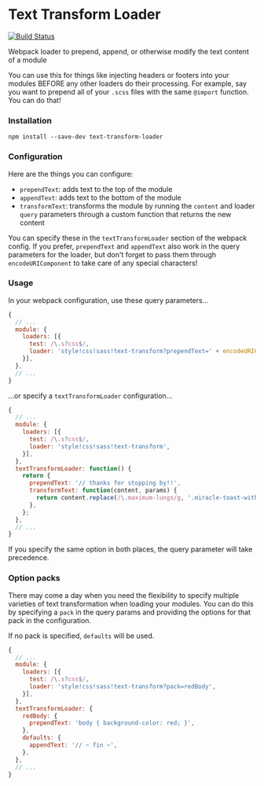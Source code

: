 # Text Transform Loader

[![Build Status](https://travis-ci.org/kmck/webpack-text-transform-loader.svg?branch=master)](https://travis-ci.org/kmck/webpack-text-transform-loader)

Webpack loader to prepend, append, or otherwise modify the text content of a module

You can use this for things like injecting headers or footers into your modules BEFORE any other
loaders do their processing. For example, say you want to prepend all of your `.scss` files with
the same `@import` function. You can do that!

### Installation

```
npm install --save-dev text-transform-loader
```

### Configuration

Here are the things you can configure:

* `prependText`: adds text to the top of the module
* `appendText`: adds text to the bottom of the module
* `transformText`: transforms the module by running the `content` and loader `query` parameters
  through a custom function that returns the new content

You can specify these in the `textTransformLoader` section of the webpack config. If you prefer,
`prependText` and `appendText` also work in the query parameters for the loader, but don't forget
to pass them through `encodeURIComponent` to take care of any special characters!

### Usage

In your webpack configuration, use these query parameters...

```js
{
  // ...
  module: {
    loaders: [{
      test: /\.s?css$/,
      loader: 'style!css!sass!text-transform?prependText=' + encodeURIComponent('@import \'your/stuff\';\n\n'),
    }],
  },
  // ...
}
```

...or specify a `textTransformLoader` configuration...

```js
{
  // ...
  module: {
    loaders: [{
      test: /\.s?css$/,
      loader: 'style!css!sass!text-transform',
    }],
  },
  textTransformLoader: function() {
    return {
      prependText: '// thanks for stopping by!!',
      transformText: function(content, params) {
        return content.replace(/\.maximum-lungs/g, '.miracle-toast-with-stunning-face');
      },
    };
  },
  // ...
}
```

If you specify the same option in both places, the query parameter will take precedence.

### Option packs

There may come a day when you need the flexibility to specify multiple varieties of text
transformation when loading your modules. You can do this by specifying a `pack` in the query
params and providing the options for that pack in the configuration.

If no pack is specified, `defaults` will be used.

```js
{
  // ...
  module: {
    loaders: [{
      test: /\.s?css$/,
      loader: 'style!css!sass!text-transform?pack=redBody',
    }],
  },
  textTransformLoader: {
    redBody: {
      prependText: 'body { background-color: red; }',
    },
    defaults: {
      appendText: '// ~ fin ~',
    },
  },
  // ...
}
```
